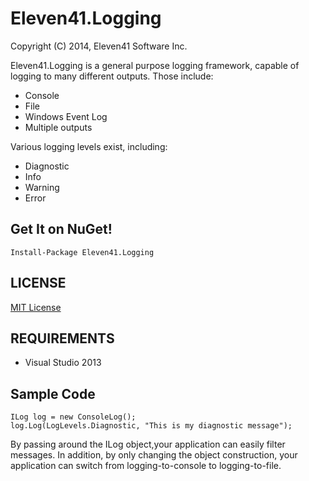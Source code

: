 # Eleven41.Logging

Copyright (C) 2014, Eleven41 Software Inc.

Eleven41.Logging is a general purpose logging framework, capable of logging to many different outputs.
Those include:

* Console
* File
* Windows Event Log
* Multiple outputs

Various logging levels exist, including:

* Diagnostic
* Info
* Warning
* Error

## Get It on NuGet!

	Install-Package Eleven41.Logging

## LICENSE
[MIT License](https://github.com/eleven41/Eleven41.Logging/blob/master/LICENSE.md)

## REQUIREMENTS

* Visual Studio 2013

## Sample Code

	ILog log = new ConsoleLog();
	log.Log(LogLevels.Diagnostic, "This is my diagnostic message");
	
By passing around the ILog object,your application can easily filter messages.  In addition, by only changing the object construction, your application can switch from logging-to-console to logging-to-file.
